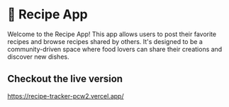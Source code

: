 # 🍲 Recipe App

Welcome to the Recipe App! This app allows users to post their favorite recipes and browse recipes shared by others. It's designed to be a community-driven space where food lovers can share their creations and discover new dishes.

## Checkout the live version

https://recipe-tracker-pcw2.vercel.app/
